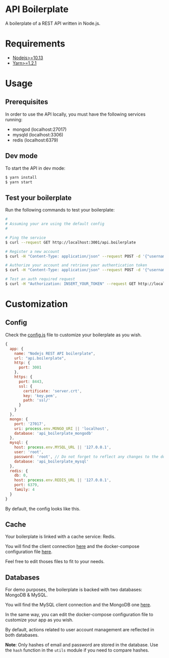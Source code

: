 # API Boilerplate

A boilerplate of a REST API written in Node.js.

# Requirements

- [Nodejs>=10.13](https://nodejs.org/en/)
- [Yarn>=1.2.1](https://yarnpkg.com/fr/)

# Usage

## Prerequisites

  In order to use the API locally, you must have the following services running:
- mongod (localhost:27017)
- mysqld (localhost:3306)
- redis (localhost:6379)

## Dev mode

To start the API in dev mode:

```bash
$ yarn install
$ yarn start
```

## Test your boilerplate

Run the following commands to test your boilerplate:

 ```bash
#
# Assuming your are using the default config
#

# Ping the service 
$ curl --request GET http://localhost:3001/api.boilerplate

# Register a new account
$ curl -H "Content-Type: application/json" --request POST -d '{"username":"test", "email":"test@test.com", "password":"test"}' http://localhost:3001/api.boilerplate/register

# Authorize your account and retrieve your authentication token
$ curl -H "Content-Type: application/json" --request POST -d '{"username":"test", "password":"test"}' http://localhost:3001/api.boilerplate/authorize

# Test an auth required request
$ curl -H "Authorization: INSERT_YOUR_TOKEN" --request GET http://localhost:3001/api.boilerplate/hello
 ```

# Customization

## Config
Check the [config.js](https://github.com/TommyStarK/REST-API-Node-Boilerplate/blob/master/api/src/config.js) file to customize your boilerplate as you wish. 
    
  ```js
  {
    app: {
      name: "Nodejs REST API boilerplate",
      url: "api.boilerplate",
      http: {
        port: 3001
      },
      https: {
        port: 8443,
        ssl: {
          certificate: 'server.crt',
          key: 'key.pem',
          path: 'ssl/'
        }
      }
    },
    mongo: {
      port: '27017',
      uri: process.env.MONGO_URI || 'localhost',
      database: 'api_boilerplate_mongodb'
    },
    mysql: {
      host: process.env.MYSQL_URL || '127.0.0.1',
      user: 'root',
      password: 'root', // Do not forget to reflect any changes to the docker-compose.yml file
      database: 'api_boilerplate_mysql'
    },
    redis: {
      db: 0,
      host: process.env.REDIS_URL || '127.0.0.1',
      port: 6379,
      family: 4
    }
  }
  ```

By default, the config looks like this.


## Cache

Your boilerplate is linked with a cache service: Redis. 

You will find the client connection [here](https://github.com/TommyStarK/REST-API-Node-Boilerplate/blob/master/api/src/cache/redis.js) and the docker-compose configuration file [here](https://github.com/TommyStarK/REST-API-Node-Boilerplate/blob/master/docker-compose.yml). 

Feel free to edit thoses files to fit to your needs.




## Databases

For demo purposes, the boilerplate is backed with two databases: MongoDB & MySQL.

You will find the MySQL client connection and the MongoDB one [here](https://github.com/TommyStarK/REST-API-Node-Boilerplate/tree/master/api/src/database).

In the same way, you can edit the docker-compose configuration file to customize your app as you wish.

By default, actions related to user account management are reflected in both databases.

**Note**: Only hashes of email and password are stored in the database. Use the `hash` function in the 
`utils` module if you need to compare hashes.